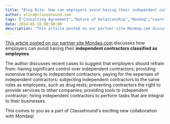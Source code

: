 ```yaml
---
title: "Blog Bite: How can employers avoid having their independent contractors classified as employees in the USA?"
author: alina@clausehound.com
tags: ["Consulting Agreement","Nature of Relationship","Mondaq","Learn","USA"]
date: 2014-05-16 00:00:00
description: "This article posted on our partner site Mondaq.com discusses how employers can avoid having their independent contractors classified as employees. The author discusses recent cases to suggest that employers should refrain from."
---
```


[This article posted on our partner site Mondaq.com](http://www.mondaq.com/unitedstates/x/314132/employee+rights+labour+relations/If+Exotic+Dancers+Arent+Independent+Contractors+Who+Is) discusses how employers can avoid having their **independent contractors classified as employees**. 

The author discusses recent cases to suggest that employers should refrain from: having significant control over independent contractors; providing extensive training to independent contractors; paying for the expenses of independent contractors; subjecting independent contractors to the same rules as employees, such as drug tests; preventing contractors the right to provide services to other companies; providing tools to independent contractor; hiring independent contractors to perform tasks that are integral to their businesses.

This comes to you as a part of Clausehound's exciting new collaboration with Mondaq!
